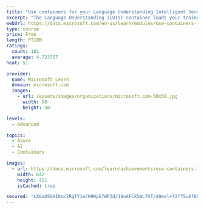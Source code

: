 ```yaml
---
title: "Use containers for your Language Understanding Intelligent Service (LUIS) Apps"
excerpt: "The Language Understanding (LUIS) container loads your trained or published Language Understanding model. As a LUIS app, the docker container provides access to the query predictions from the container's API endpoints"
webUrl: https://docs.microsoft.com/en-us/learn/modules/use-containers-language-understanding-intelligent-service-apps/
type: course
price: Free
length: PT18M
ratings:
  count: 181
  average: 4.723757
heat: 51

provider:
  name: Microsoft Learn
  domain: microsoft.com
  images:
    - url: /assets/images/organizations/microsoft.com-50x50.jpg
      width: 50
      height: 50

levels:
  - Advanced

topics:
  - Azure
  - AI
  - Containers

images:
  - url: https://docs.microsoft.com/learn/achievements/use-containers-for-your-language-understanding-intelligent-service-luis-apps-social.png
    width: 642
    height: 321
    isCached: true

secured: "LXGxUSQHIKm/2RgTY1eCH9NpE7WPZd/19oAFCX5WL7XT/dOeel+f2f7SvAf6RQjM9id08x5uhZvJ4VivdGT/T03yzNF/NDubUAEA1R+mC9CC20EYK9irGeVyD1d7iyBj8hXUGu7P0ic/2TzHfSLMWGHQ0JCc70eAnM6k3MwzpZVOElhrzqPyNKJDfn0EkFQCp3HI2kceFHEprJcpHDe7k45k0vZl3yAtIbFUffWJ3x0sT3g4mQeQqI51fhK3ffdYSAxqj+L6iGpqg1rCq/8q4SNV2JLiOk38pbtWI0/k2R0evTC1qU9sMoOlVGBwsmT3tujxxw+BTsI5r4IF1WXN0g8Z3lBLJyDcLK2TqkkcrPomyzcDL/ZSKiFSzPlw+4Sr98fruKfVe1+Epr6RVXjML0GJXyePeMTc4X/3l3COXxo=;eBbwBtoBRWDZyosLQndkjw=="
---
```


